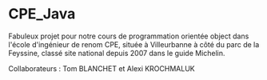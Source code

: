 # CPE_Java

Fabuleux projet pour notre cours de programmation orientée object dans l'école d'ingénieur de renom CPE, située à Villeurbanne à côté du parc de la Feyssine, classé site national depuis 2007 dans le guide Michelin.

Collaborateurs : Tom BLANCHET et Alexi KROCHMALUK
